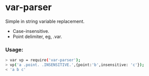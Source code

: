 # var-parser
Simple in string variable replacement.
 * Case-insensitive.
 * Point delimiter, eg, .var.

### Usage:

```sh
> var vp = require('var-parser');
> vp('a .point. .INSENSITIVE.',{point:'b',insensitive: 'c'});
< 'a b c'
```


